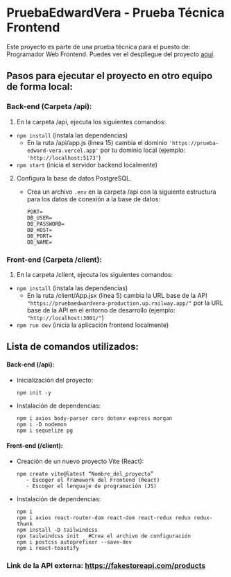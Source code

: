 # PruebaEdwardVera - Prueba Técnica Frontend

Este proyecto es parte de una prueba técnica para el puesto de: Programador Web Frontend. Puedes ver el despliegue del proyecto [aquí](https://prueba-edward-vera.vercel.app/).

## Pasos para ejecutar el proyecto en otro equipo de forma local:

### Back-end (Carpeta /api):

1. En la carpeta /api, ejecuta los siguientes comandos:
  - `npm install` (instala las dependencias)
    - En la ruta /api/app.js (linea 15) cambia el dominio `'https://prueba-edward-vera.vercel.app'` por tu dominio local (ejemplo: `'http://localhost:5173'`) 
  - `npm start` (inicia el servidor backend localmente)

2. Configura la base de datos PostgreSQL.

   - Crea un archivo `.env` en la carpeta /api con la siguiente estructura para los datos de conexión a la base de datos:
     
       ```
       PORT=
       DB_USER=
       DB_PASSWORD=
       DB_HOST=
       DB_PORT=
       DB_NAME=
       ```

### Front-end (Carpeta /client):

1. En la carpeta /client, ejecuta los siguientes comandos:
  - `npm install` (instala las dependencias)
    - En la ruta /client/App.jsx (linea 5) cambia la URL base de la API `"https://pruebaedwardvera-production.up.railway.app/"` por la URL base de la API en el entorno de desarrollo (ejemplo: `"http://localhost:3001/"`)
  - `npm run dev` (inicia la aplicación frontend localmente)

## Lista de comandos utilizados:

#### Back-end (/api):

- Inicialización del proyecto:
  
  ```
  npm init -y
   ```
- Instalación de dependencias:
  
   ```
   npm i axios body-parser cors dotenv express morgan
   npm i -D nodemon
   npm i sequelize pg
   ```
#### Front-end (/client):

- Creación de un nuevo proyecto Vite (React):
  
   ```
   npm create vite@latest “Nombre_del_proyecto”
      - Escoger el framework del Frontend (React) 
      - Escoger el lenguaje de programación (JS)
   ```

- Instalación de dependencias:
  
   ```
   npm i
   npm i axios react-router-dom react-dom react-redux redux redux-thunk
   npm install -D tailwindcss
   npx tailwindcss init   #Crea el archivo de configuración
   npm i postcss autoprefixer --save-dev
   npm i react-toastify
   ```

### Link de la API externa: https://fakestoreapi.com/products





